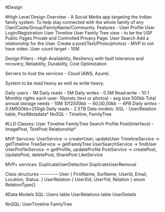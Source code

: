#Design

#High Level Design
Overview - A Social Media app targeting the Indian family system. To help stay connected with the whole family of any Clan/Caste/Group/FamilyName/Community.
Features -
User Profile
User Login/Registration
User Timeline
User Family Tree view - to be the USP
Public Pages
Private and Controlled Privacy Page.
User Search
Add a relationship for the User.
Create a post(Text/Photo/photos) - MVP to not have video.
User count target - 10M

Design Pillers - High Availability, Resiliency with fault tolerance and recovery, Reliability, Durability, Cost Optimization

Servers to host the services - Cloud (AWS, Azure).

System to be read heavy as well as write heavy.

Daily users - 1M
Daily reads - 5M
Daily writes - 0.5M
Read:write - 10:1
Monthly rights each user- 10posts (text or photos) - avg size 500kb
Total annual storage needs - 10M *10*12*500kb -- 60,00,00kb -- 6PB
Daily writes - 0.5M*500kb=250gb
Daily reads - 2.5TB
Data models:
SQL - User/Relation table, PostMetadata*
NoSQL - Timeline, FamilyTree

#LLD
Classes:
User
Timeline
FamilyTree
Search
Profile
Post(Interface) - ImagePost, TextPost
Relationship*

MVP Services:
UserService -> createrUser, updateUser
TimelineService -> getTimeline
TreeService -> getFamilyTree
UserSearchService -> findUser
UserProfileService -> getProfile, updateProfile
PostService -> createPost, UpdatePost, deletePost, SharePost
LikeService

MVP+ services:
DuplicateUserDetection
DuplicateUserRemoval

Class structures ---------
User {
FirstName, SurName, UserId, Email, Location, Status.
}
UserRelation {
UserXid, UserYid, Relation
}
enum RelationType{}

#Data Models
SQL:
Users table
UserRelations table
UserDetails

NoSQL:
UserTimeline
FamlyTree


